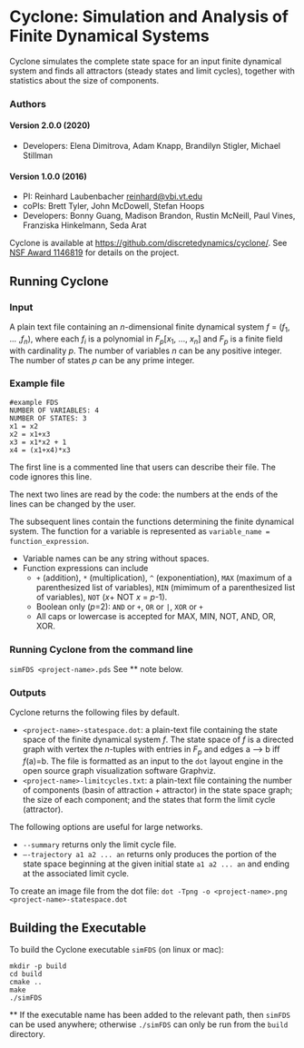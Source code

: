 # Cyclone: Simulation and Analysis of Finite Dynamical Systems
Cyclone simulates the complete state space for an input finite dynamical system and finds all attractors (steady states and limit cycles),
together with statistics about the size of components. 


### Authors 
#### Version 2.0.0 (2020)
* Developers: Elena Dimitrova, Adam Knapp, Brandilyn Stigler, Michael Stillman
#### Version 1.0.0 (2016)
* PI: Reinhard Laubenbacher reinhard@vbi.vt.edu
* coPIs: Brett Tyler, John McDowell, Stefan Hoops 
* Developers: Bonny Guang, Madison Brandon, Rustin McNeill, Paul Vines, Franziska Hinkelmann, Seda Arat

Cyclone is available at https://github.com/discretedynamics/cyclone/. 
See [NSF Award 1146819](http://www.nsf.gov/awardsearch/showAward.do?AwardNumber=1146819&WT.z_pims_id=5444) for details on the project. 


## Running Cyclone
### Input
A plain text file containing an _n_-dimensional finite dynamical system _f_ = (_f_<sub>1</sub>, ... ,_f<sub>n</sub>_), 
where each _f<sub>i</sub>_ is a polynomial in _F<sub>p</sub>_[_x_<sub>1</sub>, ..., _x<sub>n</sub>_] and _F<sub>p</sub>_ is a finite field with cardinality _p_.
The number of variables _n_ can be any positive integer.
The number of states _p_ can be any prime integer.


### Example file
```
#example FDS 
NUMBER OF VARIABLES: 4
NUMBER OF STATES: 3
x1 = x2
x2 = x1+x3
x3 = x1*x2 + 1
x4 = (x1+x4)*x3
```
The first line is a commented line that users can describe their file.  The code ignores this line.

The next two lines are read by the code: the numbers at the ends of the lines can be changed by the user.

The subsequent lines contain the functions determining the finite dynamical system.  The function for a variable is represented as ```variable_name = function_expression```. 
* Variable names can be any string without spaces.
* Function expressions can include 
    * ```+``` (addition), ```*``` (multiplication), ```^``` (exponentiation), ```MAX``` (maximum of a parenthesized list of variables), ```MIN``` (mimimum of a parenthesized list of variables), ```NOT``` (_x_+ NOT _x_ = _p_-1).
    * Boolean only (_p_=2): ```AND``` or ```+```, ```OR``` or ```|```, ```XOR``` or ```+```
    * All caps or lowercase is accepted for MAX, MIN, NOT, AND, OR, XOR. 

### Running Cyclone from the command line 
```simFDS <project-name>.pds```
See ** note below. 

### Outputs
Cyclone returns the following files by default.
* ```<project-name>-statespace.dot```: a plain-text file containing the state space of the finite dynamical system _f_. The state space of _f_ is a directed graph with vertex the _n_-tuples with entries in _F<sub>p</sub>_ and edges a --> b iff _f_(a)=b.  The file is formatted as an input to the ```dot``` layout engine in the open source graph visualization software Graphviz.  
*  ```<project-name>-limitcycles.txt```: a plain-text file containing the number of components (basin of attraction + attractor) in the state space graph; the size of each component; and the states that form the limit cycle (attractor).  

The following options are useful for large networks.
* ```--summary``` returns only the limit cycle file.  
* ```–-trajectory a1 a2 ... an``` returns only produces the portion of the state space beginning at the given initial state ```a1 a2 ... an``` and ending at the associated limit cycle.

To create an image file from the dot file:
    ```dot -Tpng -o <project-name>.png <project-name>-statespace.dot```

## Building the Executable
To build the Cyclone executable ```simFDS``` (on linux or mac):
```  
mkdir -p build
cd build
cmake ..
make
./simFDS
```  
** If the executable name has been added to the relevant path, then ```simFDS``` can be used anywhere; otherwise ```./simFDS``` can only be run from the ```build``` directory.

